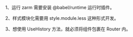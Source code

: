 1、运行 zarm 需要安装 @babel/runtime 运行时插件。

2、样式模块化需要用 style.module.less 这种形式开发。

3、想使用 UseHistory 方法，就必须将组件包裹在 Router 内。
